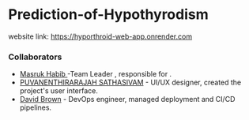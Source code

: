 # Prediction-of-Hypothyrodism

website link: https://hyporthroid-web-app.onrender.com

### Collaborators

- [Masruk Habib ](https://www.linkedin.com/in/masruk-habib) -Team Leader , responsible for .
- [PUVANENTHIRARAJAH SATHASIVAM](https://www.linkedin.com/in/puvanenthirarajah-sathasivam-958014266) - UI/UX designer, created the project's user interface.
- [David Brown](https://github.com/davidbrown) - DevOps engineer, managed deployment and CI/CD pipelines.
